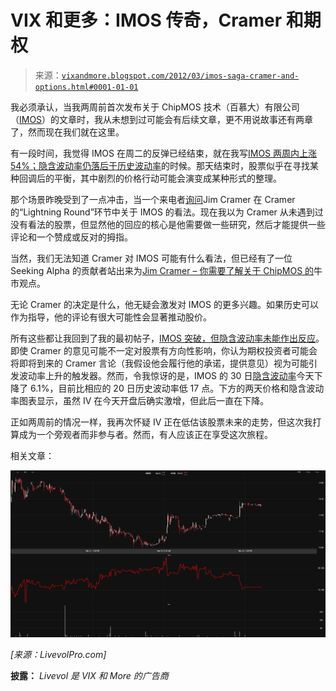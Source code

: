 <!--yml

类别：未分类

日期：2024-05-18 16:35:29

-->

# VIX 和更多：IMOS 传奇，Cramer 和期权

> 来源：[`vixandmore.blogspot.com/2012/03/imos-saga-cramer-and-options.html#0001-01-01`](http://vixandmore.blogspot.com/2012/03/imos-saga-cramer-and-options.html#0001-01-01)

我必须承认，当我两周前首次发布关于 ChipMOS 技术（百慕大）有限公司（[IMOS](http://vixandmore.blogspot.com/search/label/IMOS)）的文章时，我从未想到过可能会有后续文章，更不用说故事还有两章了，然而现在我们就在这里。

有一段时间，我觉得 IMOS 在周二的反弹已经结束，就在我写[IMOS 两周内上涨 54%；隐含波动率仍落后于历史波动率](http://vixandmore.blogspot.com/2012/03/imos-up-54-in-two-weeks-iv-still-lags.html)的时候。那天结束时，股票似乎在寻找某种回调后的平衡，其中剧烈的价格行动可能会演变成某种形式的整理。

那个场景昨晚受到了一点冲击，当一个来电者[询问](http://www.cnbc.com/id/46811511?__source=yahoo%7Cheadline%7Cquote%7Ctext%7C&par=yahoo)Jim Cramer 在 Cramer 的“Lightning Round”环节中关于 IMOS 的看法。现在我以为 Cramer 从未遇到过没有看法的股票，但显然他的回应的核心是他需要做一些研究，然后才能提供一些评论和一个赞成或反对的拇指。

当然，我们无法知道 Cramer 对 IMOS 可能有什么看法，但已经有了一位 Seeking Alpha 的贡献者站出来为[Jim Cramer – 你需要了解关于 ChipMOS 的](http://seekingalpha.com/article/450441-jim-cramer-here-s-what-you-need-to-know-about-chipmos?source=yahoo)牛市观点。

无论 Cramer 的决定是什么，他无疑会激发对 IMOS 的更多兴趣。如果历史可以作为指导，他的评论有很大可能性会显著推动股价。

所有这些都让我回到了我的最初帖子，[IMOS 突破，但隐含波动率未能作出反应](http://vixandmore.blogspot.com/2012/03/imos-breaking-out-but-implied.html)。即使 Cramer 的意见可能不一定对股票有方向性影响，你认为期权投资者可能会将即将到来的 Cramer 言论（我假设他会履行他的承诺，提供意见）视为可能引发波动率上升的触发器。然而，令我惊讶的是，IMOS 的 30 日[隐含波动率](http://vixandmore.blogspot.com/search/label/implied%20volatility)今天下降了 6.1%，目前比相应的 20 日历史波动率低 17 点。下方的两天价格和隐含波动率图表显示，虽然 IV 在今天开盘后确实激增，但此后一直在下降。

正如两周前的情况一样，我再次怀疑 IV 正在低估该股票未来的走势，但这次我打算成为一个旁观者而非参与者。然而，有人应该正在享受这次旅程。

相关文章：

![](img/e1591f2b7d9044f8e182d48bcafa1099.png)

*[来源：LivevolPro.com]*

**披露：** *Livevol 是 VIX 和 More 的广告商*

